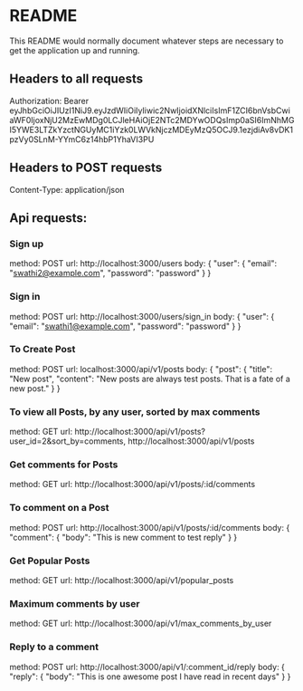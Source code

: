 # README

This README would normally document whatever steps are necessary to get the
application up and running.

## Headers to all requests

Authorization: Bearer eyJhbGciOiJIUzI1NiJ9.eyJzdWIiOiIyIiwic2NwIjoidXNlciIsImF1ZCI6bnVsbCwiaWF0IjoxNjU2MzEwMDg0LCJleHAiOjE2NTc2MDYwODQsImp0aSI6ImNhMGI5YWE3LTZkYzctNGUyMC1iYzk0LWVkNjczMDEyMzQ5OCJ9.1ezjdiAv8vDK1pzVy0SLnM-YYmC6z14hbP1YhaVI3PU

## Headers to POST requests

Content-Type: application/json

## Api requests:

### Sign up

method: POST
url: http://localhost:3000/users
body: { "user": { "email": "swathi2@example.com", "password": "password" } }

### Sign in

method: POST
url: http://localhost:3000/users/sign_in
body: { "user": { "email": "swathi1@example.com", "password": "password" } }

###  To Create Post

method: POST
url: localhost:3000/api/v1/posts
body: { "post": { "title": "New post", "content": "New posts are always test posts. That is a fate of a new post." } }

###  To view all Posts, by any user, sorted by max comments

method: GET
url: http://localhost:3000/api/v1/posts?user_id=2&sort_by=comments, http://localhost:3000/api/v1/posts

###  Get comments for Posts

method: GET
url: http://localhost:3000/api/v1/posts/:id/comments

###  To comment on a Post

method: POST
url: http://localhost:3000/api/v1/posts/:id/comments
body: { "comment": { "body": "This is new comment to test reply" } }

###  Get Popular Posts

method: GET
url: http://localhost:3000/api/v1/popular_posts

###  Maximum comments by user

method: GET
url: http://localhost:3000/api/v1/max_comments_by_user

###  Reply to a comment

method: POST
url: http://localhost:3000/api/v1/:comment_id/reply
body: { "reply": { "body": "This is one awesome post I have read in recent days" } }
